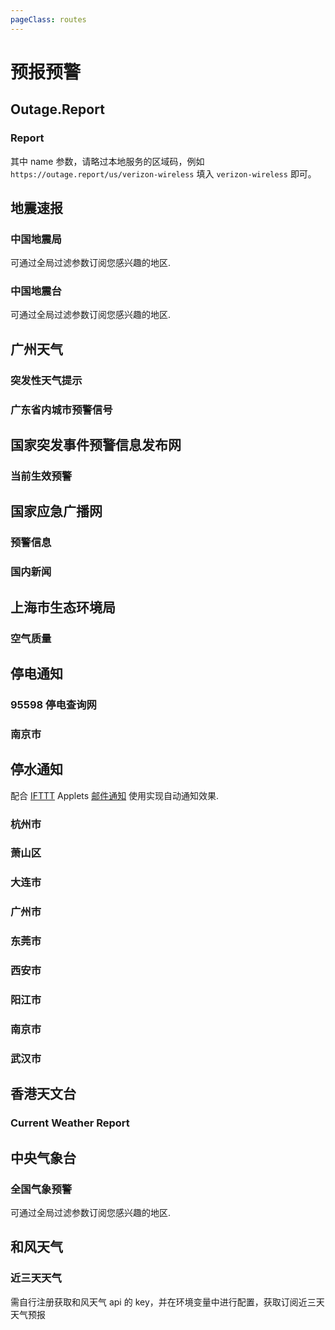 ```yaml
---
pageClass: routes
---
```


# 预报预警

## Outage.Report

### Report

<Route author="cxumol" example="/outagereport/ubisoft/5" path="/outagereport/:name/:count?" :paramsDesc="['服务名称｡ 拼写格式须与 URL 保持一致', '计数门槛｡ 仅当报告停服的人不低于此数量时, 才会写进 RSS']">

其中 name 参数，请略过本地服务的区域码，例如 `https://outage.report/us/verizon-wireless` 填入 `verizon-wireless` 即可｡

</Route>

## 地震速报

### 中国地震局

<Route author="LogicJake" example="/earthquake" path="/earthquake/:region?" :paramsDesc="['区域，0全部，1国内（默认），2国外']" anticrawler="1">

可通过全局过滤参数订阅您感兴趣的地区.

</Route>

### 中国地震台

<Route author="SettingDust" example="/earthquake/ceic/1" path="/earthquake/ceic/:type" :paramsDesc="['类型，1 最近24小时地震信息, 2: 最近48小时地震信息, 5: 最近一年3.0级以上地震信息, 7: 最近一年3.0级以下地震, 8: 最近一年4.0级以上地震信息, 9: 最近一年5.0级以上地震信息, 0: 最近一年6.0级以上地震信息']">

可通过全局过滤参数订阅您感兴趣的地区.

</Route>

## 广州天气

### 突发性天气提示

<Route author="Fatpandac" example="/gov/guangdong/tqyb/tfxtq" path="/gov/guangdong/tqyb/tfxtq"/>

### 广东省内城市预警信号

<Route author="Fatpandac" example="/gov/guangdong/tqyb/sncsyjxh" path="/gov/guangdong/tqyb/sncsyjxh"/>

## 国家突发事件预警信息发布网

### 当前生效预警

<Route author="nczitzk" example="/12379" path="/12379/index"/>

## 国家应急广播网

### 预警信息

<Route author="muzea" example="/cneb/yjxx" path="/cneb/yjxx"/>

### 国内新闻

<Route author="muzea" example="/cneb/guoneinews" path="/cneb/guoneinews"/>

## 上海市生态环境局

### 空气质量

<Route author="nczitzk" example="/gov/shanghai/sthj" path="/gov/shanghai/sthj"/>

## 停电通知

### 95598 停电查询网

<Route author="mjysci" example="/tingdiantz/95598/hb1/wh/wc/" path="/tingdiantz/95598/:province/:city/:district?" :paramsDesc="['省，2~3位拼音缩写，详情见http://www.sttcq.com/td/','市，同上', '区，同上']"/>  

### 南京市

<Route author="ocleo1" example="/tingdiantz/nanjing" path="/tingdiantz/nanjing"/>  

## 停水通知

配合 [IFTTT](https://ifttt.com/) Applets [邮件通知](https://ifttt.com/applets/SEvmDVKY-) 使用实现自动通知效果.

### 杭州市

<Route author="znhocn" example="/tingshuitz/hangzhou" path="/tingshuitz/hangzhou"/>

### 萧山区

<Route author="znhocn" example="/tingshuitz/xiaoshan" path="/tingshuitz/xiaoshan"/>

### 大连市

<Route author="DIYgod" example="/tingshuitz/dalian" path="/tingshuitz/dalian"/>

### 广州市

<Route author="xyqfer" example="/tingshuitz/guangzhou" path="/tingshuitz/guangzhou"/>

### 东莞市

<Route author="victoriqueko" example="/tingshuitz/dongguan" path="/tingshuitz/dongguan"/>

### 西安市

<Route author="ciaranchen" example="/tingshuitz/xian" path="/tingshuitz/xian"/>

### 阳江市

<Route author="ciaranchen" example="/tingshuitz/yangjiang" path="/tingshuitz/yangjiang"/>

### 南京市

<Route author="ocleo1" example="/tingshuitz/nanjing" path="/tingshuitz/nanjing"/>

### 武汉市

<Route author="MoonBegonia" example="/tingshuitz/wuhan" path="/tingshuitz/wuhan"/>

## 香港天文台

### Current Weather Report

<Route author="calpa" example="/hko/weather" path="/hko/weather"/>

## 中央气象台

### 全国气象预警

<Route author="ylc395" example="/weatheralarm/广东省" path="/weatheralarm/:province?" :paramsDesc="['省份']">

可通过全局过滤参数订阅您感兴趣的地区.

</Route>

## 和风天气

### 近三天天气

<Route author="Rein-Ou" example="/weather/广州" path="/weather/:location" selfhost="1">

需自行注册获取和风天气 api 的 key，并在环境变量中进行配置，获取订阅近三天天气预报

</Route>
